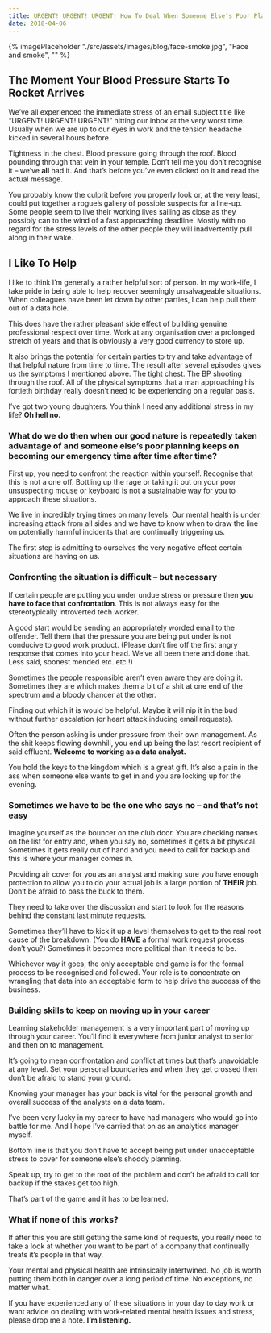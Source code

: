 ```yaml
---
title: URGENT! URGENT! URGENT! How To Deal When Someone Else’s Poor Planning Becomes Your Emergency
date: 2018-04-06
---
```

{% imagePlaceholder "./src/assets/images/blog/face-smoke.jpg", "Face and smoke", "" %}

## The Moment Your Blood Pressure Starts To Rocket Arrives

We’ve all experienced the immediate stress of an email subject title like “URGENT! URGENT! URGENT!” hitting our inbox at the very worst time. Usually when we are up to our eyes in work and the tension headache kicked in several hours before.

Tightness in the chest. Blood pressure going through the roof. Blood pounding through that vein in your temple. Don’t tell me you don’t recognise it &#8211; we’ve **all** had it. And that’s before you’ve even clicked on it and read the actual message.

You probably know the culprit before you properly look or, at the very least, could put together a rogue’s gallery of possible suspects for a line-up. Some people seem to live their working lives sailing as close as they possibly can to the wind of a fast approaching deadline. Mostly with no regard for the stress levels of the other people they will inadvertently pull along in their wake.

## I Like To Help

I like to think I’m generally a rather helpful sort of person. In my work-life, I take pride in being able to help recover seemingly unsalvageable situations. When colleagues have been let down by other parties, I can help pull them out of a data hole.

This does have the rather pleasant side effect of building genuine professional respect over time. Work at any organisation over a prolonged stretch of years and that is obviously a very good currency to store up.

It also brings the potential for certain parties to try and take advantage of that helpful nature from time to time. The result after several episodes gives us the symptoms I mentioned above. The tight chest. The BP shooting through the roof. All of the physical symptoms that a man approaching his fortieth birthday really doesn’t need to be experiencing on a regular basis.

I’ve got two young daughters. You think I need any additional stress in my life? **Oh hell no.**

### What do we do then when our good nature is repeatedly taken advantage of and someone else’s poor planning keeps on becoming our emergency time after time after time?

First up, you need to confront the reaction within yourself. Recognise that this is not a one off. Bottling up the rage or taking it out on your poor unsuspecting mouse or keyboard is not a sustainable way for you to approach these situations.

We live in incredibly trying times on many levels. Our mental health is under increasing attack from all sides and we have to know when to draw the line on potentially harmful incidents that are continually triggering us.

The first step is admitting to ourselves the very negative effect certain situations are having on us.

### Confronting the situation is difficult &#8211; but necessary

If certain people are putting you under undue stress or pressure then **you have to face that confrontation**. This is not always easy for the stereotypically introverted tech worker.

A good start would be sending an appropriately worded email to the offender. Tell them that the pressure you are being put under is not conducive to good work product. (Please don’t fire off the first angry response that comes into your head. We&#8217;ve all been there and done that. Less said, soonest mended etc. etc.!)

Sometimes the people responsible aren’t even aware they are doing it. Sometimes they are which makes them a bit of a shit at one end of the spectrum and a bloody chancer at the other.

Finding out which it is would be helpful. Maybe it will nip it in the bud without further escalation (or heart attack inducing email requests).

Often the person asking is under pressure from their own management. As the shit keeps flowing downhill, you end up being the last resort recipient of said effluent. **Welcome to working as a data analyst.**

You hold the keys to the kingdom which is a great gift. It’s also a pain in the ass when someone else wants to get in and you are locking up for the evening.

### Sometimes we have to be the one who says no &#8211; and that&#8217;s not easy

Imagine yourself as the bouncer on the club door. You are checking names on the list for entry and, when you say no, sometimes it gets a bit physical. Sometimes it gets really out of hand and you need to call for backup and this is where your manager comes in.

Providing air cover for you as an analyst and making sure you have enough protection to allow you to do your actual job is a large portion of **THEIR** job. Don’t be afraid to pass the buck to them.

They need to take over the discussion and start to look for the reasons behind the constant last minute requests.

Sometimes they’ll have to kick it up a level themselves to get to the real root cause of the breakdown. (You do **HAVE** a formal work request process don’t you?) Sometimes it becomes more political than it needs to be.

Whichever way it goes, the only acceptable end game is for the formal process to be recognised and followed. Your role is to concentrate on wrangling that data into an acceptable form to help drive the success of the business.

### Building skills to keep on moving up in your career

Learning stakeholder management is a very important part of moving up through your career. You&#8217;ll find it everywhere from junior analyst to senior and then on to management.

It’s going to mean confrontation and conflict at times but that’s unavoidable at any level. Set your personal boundaries and when they get crossed then don’t be afraid to stand your ground.

Knowing your manager has your back is vital for the personal growth and overall success of the analysts on a data team.

I’ve been very lucky in my career to have had managers who would go into battle for me. And I hope I’ve carried that on as an analytics manager myself.

Bottom line is that you don’t have to accept being put under unacceptable stress to cover for someone else’s shoddy planning.

Speak up, try to get to the root of the problem and don’t be afraid to call for backup if the stakes get too high.

That’s part of the game and it has to be learned.

### What if none of this works?

If after this you are still getting the same kind of requests, you really need to take a look at whether you want to be part of a company that continually treats it’s people in that way.

Your mental and physical health are intrinsically intertwined. No job is worth putting them both in danger over a long period of time. No exceptions, no matter what.

If you have experienced any of these situations in your day to day work or want advice on dealing with work-related mental health issues and stress, please drop me a note. **I’m listening.**